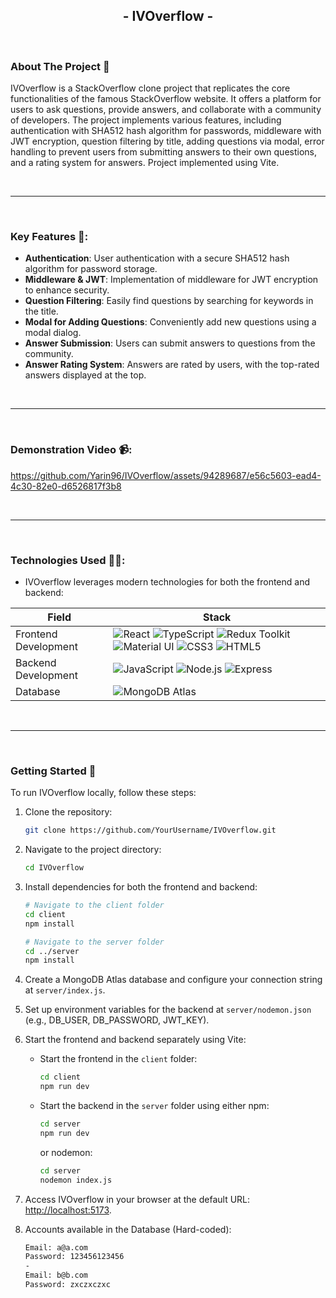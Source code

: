 <!-- PROJECT LOGO -->
<div align="center">
    <h2>- IVOverflow -</h2>
</div>
<br />

<!-- ABOUT THE PROJECT -->

### About The Project 🚀

IVOverflow is a StackOverflow clone project that replicates the core functionalities of the famous StackOverflow website. It offers a platform for users to ask questions, provide answers, and collaborate with a community of developers. The project implements various features, including authentication with SHA512 hash algorithm for passwords, middleware with JWT encryption, question filtering by title, adding questions via modal, error handling to prevent users from submitting answers to their own questions, and a rating system for answers. Project implemented using Vite.

<br />

---

<br />

### Key Features 🔑:

- **Authentication**: User authentication with a secure SHA512 hash algorithm for password storage.
- **Middleware & JWT**: Implementation of middleware for JWT encryption to enhance security.
- **Question Filtering**: Easily find questions by searching for keywords in the title.
- **Modal for Adding Questions**: Conveniently add new questions using a modal dialog.
- **Answer Submission**: Users can submit answers to questions from the community.
- **Answer Rating System**: Answers are rated by users, with the top-rated answers displayed at the top.

<br />

---

<br />

### Demonstration Video 📹:

https://github.com/Yarin96/IVOverflow/assets/94289687/e56c5603-ead4-4c30-82e0-d6526817f3b8
    
<br />

---

<br />

### Technologies Used 👨‍💻:

- IVOverflow leverages modern technologies for both the frontend and backend:

| Field                | Stack                                                                                                                                                                                                                                                                                                                                                                                                                                                                                                                                                                                                                                                                                                                                                                                                                    |
| -------------------- | ------------------------------------------------------------------------------------------------------------------------------------------------------------------------------------------------------------------------------------------------------------------------------------------------------------------------------------------------------------------------------------------------------------------------------------------------------------------------------------------------------------------------------------------------------------------------------------------------------------------------------------------------------------------------------------------------------------------------------------------------------------------------------------------------------------------------ |
| Frontend Development | ![React](https://img.shields.io/badge/React-61DAFB?logo=React&logoColor=white&style=for-the-badge) ![TypeScript](https://img.shields.io/badge/typescript-%23007ACC.svg?style=for-the-badge&logo=typescript&logoColor=white) ![Redux Toolkit](https://img.shields.io/badge/Redux_Toolkit-%23804040.svg?style=for-the-badge&logo=Redux&logoColor=white) ![Material UI](https://img.shields.io/badge/Material_UI-%230081CB.svg?style=for-the-badge&logo=mui&logoColor=white) ![CSS3](https://img.shields.io/badge/css3-%231572B6.svg?style=for-the-badge&logo=css3&logoColor=white) ![HTML5](https://img.shields.io/badge/html5-%23E34F26.svg?style=for-the-badge&logo=html5&logoColor=white)                                                                                                                                                                                                                                                                         |
| Backend Development  | ![JavaScript](https://img.shields.io/badge/javascript-%23323330.svg?style=for-the-badge&logo=javascript&logoColor=%23F7DF1E) ![Node.js](https://img.shields.io/badge/Node.js-339933?logo=Node.js&logoColor=white&style=for-the-badge) ![Express](https://img.shields.io/badge/Express-000000?logo=Express&logoColor=white&style=for-the-badge)                                                                                                                                                                                                                                                                                                                                                                                                                                                                                                                                                                                             |
| Database             | ![MongoDB Atlas](https://img.shields.io/badge/MongoDB_Atlas-47A248?logo=MongoDB&logoColor=white&style=for-the-badge)                                                                                                                                                                                                                                                                                                                                                                                                                                                                                                                                                                                                                                                                                                                 |

<br />

---

<br />

### Getting Started 🚀

To run IVOverflow locally, follow these steps:

1. Clone the repository:
   ```sh
   git clone https://github.com/YourUsername/IVOverflow.git
   ```

2. Navigate to the project directory:
   ```sh
   cd IVOverflow
   ```

3. Install dependencies for both the frontend and backend:
   ```sh
   # Navigate to the client folder
   cd client
   npm install
   ```

   ```sh
   # Navigate to the server folder
   cd ../server
   npm install
   ```

4. Create a MongoDB Atlas database and configure your connection string at `server/index.js`.

5. Set up environment variables for the backend at `server/nodemon.json` (e.g., DB_USER, DB_PASSWORD, JWT_KEY).

6. Start the frontend and backend separately using Vite:

   - Start the frontend in the `client` folder:
     ```sh
     cd client
     npm run dev
     ```

   - Start the backend in the `server` folder using either npm:
     ```sh
     cd server
     npm run dev
     ```

     or nodemon:
     ```sh
     cd server
     nodemon index.js
     ```

7. Access IVOverflow in your browser at the default URL: [http://localhost:5173](http://localhost:5173).

8. Accounts available in the Database (Hard-coded):
   ```sh
   Email: a@a.com
   Password: 123456123456
   -
   Email: b@b.com
   Password: zxczxczxc
   ```
   
